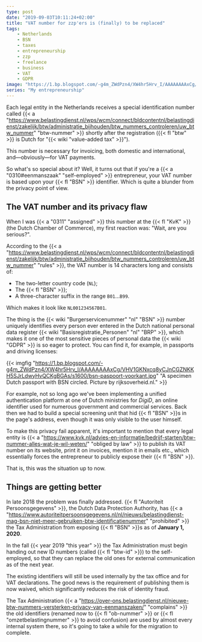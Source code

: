 ```yaml
---
type: post
date: "2019-09-03T10:11:24+02:00"
title: "VAT number for zzp'ers is (finally) to be replaced"
tags:
    - Netherlands
    - BSN
    - taxes
    - entrepreneurship
    - zzp
    - freelance
    - business
    - VAT
    - GDPR
image: "https://1.bp.blogspot.com/-g4m_ZWdPzn4/XW4hr5Hrv_I/AAAAAAAAxCg/VHV1GKNxcq8yCJnCGZNKKH5SJrLdwyHvQCKgBGAs/s1600/bsn-paspoort-voorkant.jpg"
series: "My entrepreneurship"
---
```


Each legal entity in the Netherlands receives a special identification number called {{< a "https://www.belastingdienst.nl/wps/wcm/connect/bldcontentnl/belastingdienst/zakelijk/btw/administratie_bijhouden/btw_nummers_controleren/uw_btw_nummer" "btw-nummer" >}} shortly after the registration ({{< fl "btw" >}} is Dutch for "{{< wiki "value-added tax" >}}").

This number is necessary for invoicing, both domestic and international, and—obviously—for VAT payments.

So what's so special about it? Well, it turns out that if you're a {{< a "0310#eenmanszaak" "self-employed" >}} entrepreneur, your VAT number is based upon your {{< fl "BSN" >}} identifier. Which is quite a blunder from the privacy point of view.

<!--more-->

## The VAT number and its privacy flaw

When I was {{< a "0311" "assigned" >}} this number at the {{< fl "KvK" >}} (the Dutch Chamber of Commerce), my first reaction was: "Wait, are you serious?".
 
According to the {{< a "https://www.belastingdienst.nl/wps/wcm/connect/bldcontentnl/belastingdienst/zakelijk/btw/administratie_bijhouden/btw_nummers_controleren/uw_btw_nummer" "rules" >}}, the VAT number is 14 characters long and consists of:

* The two-letter country code (`NL`);
* The {{< fl "BSN" >}};
* A three-character suffix in the range `B01`…`B99`.

Which makes it look like `NL001234567B01`.

The thing is the {{< wiki "Burgerservicenummer" "nl" "BSN" >}} number uniquely identifies every person ever entered in the Dutch national personal data register {{< wiki "Basisregistratie_Personen" "nl" "BRP" >}}, which makes it one of the most sensitive pieces of personal data the {{< wiki "GDPR" >}} is so eager to protect. You can find it, for example, in passports and driving licenses:

{{< imgfig "https://1.bp.blogspot.com/-g4m_ZWdPzn4/XW4hr5Hrv_I/AAAAAAAAxCg/VHV1GKNxcq8yCJnCGZNKKH5SJrLdwyHvQCKgBGAs/s1600/bsn-paspoort-voorkant.jpg" "A specimen Dutch passport with BSN circled. Picture by rijksoverheid.nl." >}}

For example, not so long ago we've been implementing a unified authentication platform at one of Dutch ministries for *DigiD*, an online identifier used for numerous government and commercial services. Back then we had to build a special screening unit that hid {{< fl "BSN" >}}s in the page's address, even though it was only visible to the user himself.

To make this privacy fail apparent, it's important to mention that every legal entity is {{< a "https://www.kvk.nl/advies-en-informatie/bedrijf-starten/btw-nummer-alles-wat-je-wil-weten/" "obliged by law" >}} to publish its VAT number on its website, print it on invoices, mention it in emails etc., which essentially forces the entrepreneur to publicly expose their {{< fl "BSN" >}}.

That is, this was the situation up to now.

## Things are getting better

In late 2018 the problem was finally addressed. {{< fl "Autoriteit Persoonsgegevens" >}}, the Dutch Data Protection Authority, has {{< a "https://www.autoriteitpersoonsgegevens.nl/nl/nieuws/belastingdienst-mag-bsn-niet-meer-gebruiken-btw-identificatienummer" "prohibited" >}} the Tax Administration from exposing {{< fl "BSN" >}}s as of **January 1, 2020**.

In the fall {{< year 2019 "this year" >}} the Tax Administration must begin handing out new ID numbers (called {{< fl "btw-id" >}}) to the self-employed, so that they can replace the old ones for external communication as of the next year.

The existing identifiers will still be used internally by the tax office and for VAT declarations. The good news is the requirement of publishing them is now waived, which significantly reduces the risk of identity fraud.

The Tax Administration {{< a "https://over-ons.belastingdienst.nl/nieuwe-btw-nummers-versterken-privacy-van-eenmanszaken/" "complains" >}} the old identifiers (renamed now to {{< fl "ob-nummer" >}} or {{< fl "omzetbelastingnummer" >}} to avoid confusion) are used by almost every internal system there, so it's going to take a while for the migration to complete.